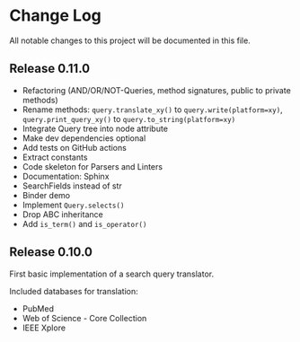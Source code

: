 
# Change Log
All notable changes to this project will be documented in this file.

## Release 0.11.0

- Refactoring (AND/OR/NOT-Queries, method signatures, public to private methods)
- Rename methods: `query.translate_xy()` to `query.write(platform=xy)`, `query.print_query_xy()` to `query.to_string(platform=xy)`
- Integrate Query tree into node attribute
- Make dev dependencies optional
- Add tests on GitHub actions
- Extract constants
- Code skeleton for Parsers and Linters
- Documentation: Sphinx
- SearchFields instead of str
- Binder demo
- Implement `Query.selects()`
- Drop ABC inheritance
- Add `is_term()` and `is_operator()`

## Release 0.10.0

First basic implementation of a search query translator.

Included databases for translation:
- PubMed
- Web of Science - Core Collection
- IEEE Xplore
